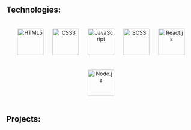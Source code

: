 <h2>Technologies:</h2>
<p align="center">
 <img src="https://cdn.svgporn.com/logos/html-5.svg" alt="HTML5" width="70" hspace="10" vspace="20"/>
  <img src="https://cdn.svgporn.com/logos/css-3.svg" alt="CSS3" width="70" hspace="10"  vspace="20"/>
  <img src="https://cdn.svgporn.com/logos/javascript.svg" alt="JavaScript" width="70" hspace="10"  vspace="20"/>
  <img src="https://cdn.svgporn.com/logos/sass.svg" alt="SCSS" width="70" hspace="10"  vspace="20"/>
  <img src="https://cdn.svgporn.com/logos/react.svg" alt="React.js" width="70" hspace="10"  vspace="20"/>
  <img src="https://cdn.svgporn.com/logos/nodejs.svg" alt="Node.js" width="70" hspace="10"  vspace="20"/>
 </p>
 <h2>Projects:</h2>
 

